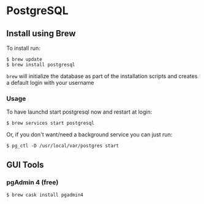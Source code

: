 # PostgreSQL

## Install using Brew

To install run:

```
$ brew update
$ brew install postgresql
```

`brew` will initialize the database as part of the installation scripts and creates a default login with your username

### Usage

To have launchd start postgresql now and restart at login:

```
$ brew services start postgresql
```

Or, if you don't want/need a background service you can just run:

```
$ pg_ctl -D /usr/local/var/postgres start
```

## GUI Tools

### pgAdmin 4 \(free\)

`$ brew cask install pgadmin4`



